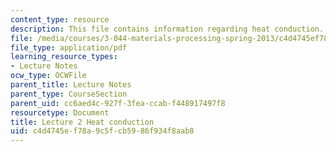 ```yaml
---
content_type: resource
description: This file contains information regarding heat conduction.
file: /media/courses/3-044-materials-processing-spring-2013/c4d4745ef78a9c5fcb5986f934f8aab8_MIT3_044S13_Lec02.pdf
file_type: application/pdf
learning_resource_types:
- Lecture Notes
ocw_type: OCWFile
parent_title: Lecture Notes
parent_type: CourseSection
parent_uid: cc6aed4c-927f-3fea-ccab-f448917497f8
resourcetype: Document
title: Lecture 2 Heat conduction
uid: c4d4745e-f78a-9c5f-cb59-86f934f8aab8
---
```

